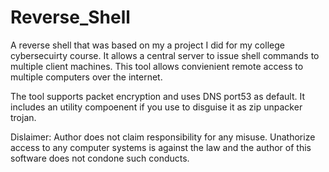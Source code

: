 # Reverse_Shell
A reverse shell that was based on my a project I did for my college cybersecuirty course.
It allows a central server to issue shell commands to multiple client machines.
This tool allows convienient remote access to multiple computers over the internet.

The tool supports packet encryption and uses DNS port53 as default. It includes an utility compoenent if you use to disguise it as zip unpacker trojan. 

Dislaimer: Author does not claim responsibility for any misuse. Unathorize access to any computer systems is against the law and the author of this software does not condone such conducts. 
